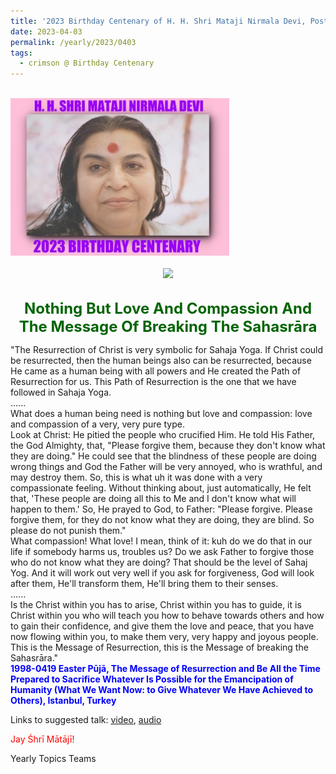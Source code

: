 ```yaml
---
title: '2023 Birthday Centenary of H. H. Shri Mataji Nirmala Devi, Post 11'
date: 2023-04-03
permalink: /yearly/2023/0403
tags:
  - crimson @ Birthday Centenary
---
```


<br>
<div style="text-align: left"><img src="/images/100Years.jpg" width="350" /></div><br>

<div style="text-align: center"><img src="/images/image1155_Kolkata_Collection.jpg" /></div>

<br>
<p style="color:DarkGreen; text-align:center">
<font size="+2"><b>Nothing But Love And Compassion And The Message Of Breaking The Sahasrāra</b><br></font>
</p>

<p>
"The Resurrection of Christ is very symbolic for Sahaja Yoga. If Christ could be resurrected, then the human beings also can be resurrected, because He came as a human being with all powers and He created the Path of Resurrection for us. This Path of Resurrection is the one that we have followed in Sahaja Yoga.<br>
......<br>
What does a human being need is nothing but love and compassion: love and compassion of a very, very pure type.<br>
Look at Christ: He pitied the people who crucified Him. He told His Father, the God Almighty, that, "Please forgive them, because they don't know what they are doing." He could see that the blindness of these people are doing wrong things and God the Father will be very annoyed, who is wrathful, and may destroy them. So, this is what uh it was done with a very compassionate feeling. Without thinking about, just automatically, He felt that, 'These people are doing all this to Me and I don't know what will happen to them.' So, He prayed to God, to Father: "Please forgive. Please forgive them, for they do not know what they are doing, they are blind. So please do not punish them."<br>
What compassion! What love! I mean, think of it: kuh do we do that in our life if somebody harms us, troubles us? Do we ask Father to forgive those who do not know what they are doing? That should be the level of Sahaj Yog. And it will work out very well if you ask for forgiveness, God will look after them, He'll transform them, He'll bring them to their senses.<br>
......<br>
Is the Christ within you has to arise, Christ within you has to guide, it is Christ within you who will teach you how to behave towards others and how to gain their confidence, and give them the love and peace, that you have now flowing within you, to make them very, very happy and joyous people. This is the Message of Resurrection, this is the Message of breaking the Sahasrāra."<br>
<font color="blue"><b>1998-0419 Easter Pūjā, The Message of Resurrection and Be All the Time Prepared to Sacrifice Whatever Is Possible for the Emancipation of Humanity (What We Want Now: to Give Whatever We Have Achieved to Others), Istanbul, Turkey</b></font><br>
</p>

Links to suggested talk: <a href="https://vimeo.com/22432415"> video</a>, <a href="https://soundcloud.com/nirmala-vidya-portal/1998-04-19-easter-puja-m4a"> audio</a><br>

<p style="color:red;">Jay Śhrī Mātājī!<br></p>

<p>Yearly Topics Teams</p>